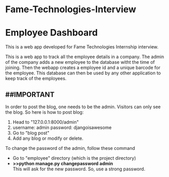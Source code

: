 # Fame-Technologies-Interview
# Employee Dashboard
This is a web app developed for Fame Technologies Internship interview.

This is a web app to track all the employee details in a company. The admin of the company adds a new employee to the database witht the time of joining.
Then the webapp creates a employee id and a unique barcode for the employee.
This database can then be used by any other application to keep track of the employees.

##IMPORTANT
------------
In order to post the blog, one needs to be the admin. Visitors can only see the blog. So here is how to  post blog:

1.  Head to "127.0.0.1:8000/admin"
2. username:  admin
   password:  djangoisawesome
3. Go to "blog post"
4. Add any blog or modify  or  delete.

To change the password  of the admin,  follow these command
  * Go to "employee" directory (which is the project directory)
  * **>>python manage.py changepassword admin**  
   This will ask for the new password. So, use a strong password.
   

   
